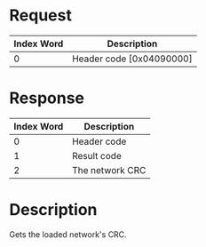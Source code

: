# Request

| Index Word | Description                |
|------------|----------------------------|
| 0          | Header code \[0x04090000\] |

# Response

| Index Word | Description     |
|------------|-----------------|
| 0          | Header code     |
| 1          | Result code     |
| 2          | The network CRC |

# Description

Gets the loaded network's CRC.